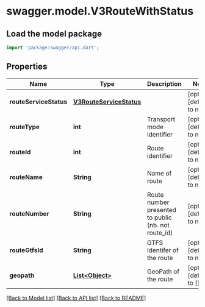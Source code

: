 # swagger.model.V3RouteWithStatus

## Load the model package
```dart
import 'package:swagger/api.dart';
```

## Properties
Name | Type | Description | Notes
------------ | ------------- | ------------- | -------------
**routeServiceStatus** | [**V3RouteServiceStatus**](V3RouteServiceStatus.md) |  | [optional] [default to null]
**routeType** | **int** | Transport mode identifier | [optional] [default to null]
**routeId** | **int** | Route identifier | [optional] [default to null]
**routeName** | **String** | Name of route | [optional] [default to null]
**routeNumber** | **String** | Route number presented to public (nb. not route_id) | [optional] [default to null]
**routeGtfsId** | **String** | GTFS Identifer of the route | [optional] [default to null]
**geopath** | [**List&lt;Object&gt;**](Object.md) | GeoPath of the route | [optional] [default to []]

[[Back to Model list]](../README.md#documentation-for-models) [[Back to API list]](../README.md#documentation-for-api-endpoints) [[Back to README]](../README.md)

